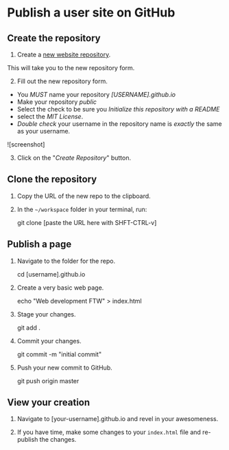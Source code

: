 Publish a user site on GitHub
=================================

## Create the repository

1. Create a [new website repository](https://github.com/new).

This will take you to the new repository form.

2. Fill out the new repository form.

 * You *MUST* name your repository *[USERNAME].github.io*
 * Make your repository *public*
 * Select the check to be sure you *Initialize this repository with a README*
 * select the *MIT License*.
 * *Double check* your username in the repository name is _exactly_ the same as your username.

![screenshot]

3. Click on the "*Create Repository*" button.

## Clone the repository

1. Copy the URL of the new repo to the clipboard.
2. In the `~/workspace` folder in your terminal, run:

    git clone [paste the URL here with SHFT-CTRL-v]

## Publish a page

1. Navigate to the folder for the repo.

    cd [username].github.io

2. Create a very basic web page.

    echo "Web development FTW" > index.html

3. Stage your changes.

    git add .

4. Commit your changes.

    git commit -m "initial commit"

5. Push your new commit to GitHub.

    git push origin master

## View your creation

1. Navigate to [your-username].github.io and revel in your awesomeness.

2. If you have time, make some changes to your `index.html` file and re-publish the changes.

